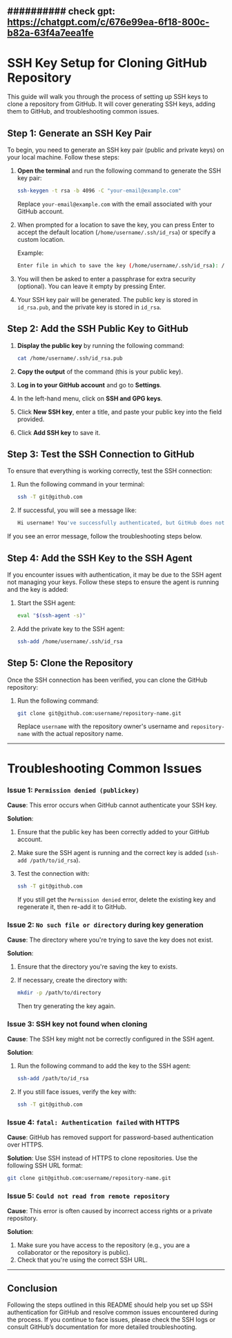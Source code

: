 ########## check gpt: https://chatgpt.com/c/676e99ea-6f18-800c-b82a-63f4a7eea1fe
---

# SSH Key Setup for Cloning GitHub Repository

This guide will walk you through the process of setting up SSH keys to clone a repository from GitHub. It will cover generating SSH keys, adding them to GitHub, and troubleshooting common issues.

## Step 1: Generate an SSH Key Pair

To begin, you need to generate an SSH key pair (public and private keys) on your local machine. Follow these steps:

1. **Open the terminal** and run the following command to generate the SSH key pair:

    ```bash
    ssh-keygen -t rsa -b 4096 -C "your-email@example.com"
    ```

   Replace `your-email@example.com` with the email associated with your GitHub account.

2. When prompted for a location to save the key, you can press Enter to accept the default location (`/home/username/.ssh/id_rsa`) or specify a custom location.

    Example:
    ```bash
    Enter file in which to save the key (/home/username/.ssh/id_rsa): /home/username/.ssh/id_rsa
    ```

3. You will then be asked to enter a passphrase for extra security (optional). You can leave it empty by pressing Enter.

4. Your SSH key pair will be generated. The public key is stored in `id_rsa.pub`, and the private key is stored in `id_rsa`.

## Step 2: Add the SSH Public Key to GitHub

1. **Display the public key** by running the following command:

    ```bash
    cat /home/username/.ssh/id_rsa.pub
    ```

2. **Copy the output** of the command (this is your public key).

3. **Log in to your GitHub account** and go to **Settings**.

4. In the left-hand menu, click on **SSH and GPG keys**.

5. Click **New SSH key**, enter a title, and paste your public key into the field provided.

6. Click **Add SSH key** to save it.

## Step 3: Test the SSH Connection to GitHub

To ensure that everything is working correctly, test the SSH connection:

1. Run the following command in your terminal:

    ```bash
    ssh -T git@github.com
    ```

2. If successful, you will see a message like:

    ```bash
    Hi username! You've successfully authenticated, but GitHub does not provide shell access.
    ```

If you see an error message, follow the troubleshooting steps below.

## Step 4: Add the SSH Key to the SSH Agent

If you encounter issues with authentication, it may be due to the SSH agent not managing your keys. Follow these steps to ensure the agent is running and the key is added:

1. Start the SSH agent:

    ```bash
    eval "$(ssh-agent -s)"
    ```

2. Add the private key to the SSH agent:

    ```bash
    ssh-add /home/username/.ssh/id_rsa
    ```

## Step 5: Clone the Repository

Once the SSH connection has been verified, you can clone the GitHub repository:

1. Run the following command:

    ```bash
    git clone git@github.com:username/repository-name.git
    ```

   Replace `username` with the repository owner's username and `repository-name` with the actual repository name.

---

# Troubleshooting Common Issues

### Issue 1: `Permission denied (publickey)`

**Cause**: This error occurs when GitHub cannot authenticate your SSH key.

**Solution**:
1. Ensure that the public key has been correctly added to your GitHub account.
2. Make sure the SSH agent is running and the correct key is added (`ssh-add /path/to/id_rsa`).
3. Test the connection with:

    ```bash
    ssh -T git@github.com
    ```

   If you still get the `Permission denied` error, delete the existing key and regenerate it, then re-add it to GitHub.

### Issue 2: `No such file or directory` during key generation

**Cause**: The directory where you're trying to save the key does not exist.

**Solution**:
1. Ensure that the directory you're saving the key to exists.
2. If necessary, create the directory with:

    ```bash
    mkdir -p /path/to/directory
    ```

   Then try generating the key again.

### Issue 3: SSH key not found when cloning

**Cause**: The SSH key might not be correctly configured in the SSH agent.

**Solution**:
1. Run the following command to add the key to the SSH agent:

    ```bash
    ssh-add /path/to/id_rsa
    ```

2. If you still face issues, verify the key with:

    ```bash
    ssh -T git@github.com
    ```

### Issue 4: `fatal: Authentication failed` with HTTPS

**Cause**: GitHub has removed support for password-based authentication over HTTPS.

**Solution**: 
Use SSH instead of HTTPS to clone repositories. Use the following SSH URL format:

```bash
git clone git@github.com:username/repository-name.git
```

### Issue 5: `Could not read from remote repository`

**Cause**: This error is often caused by incorrect access rights or a private repository.

**Solution**:
1. Make sure you have access to the repository (e.g., you are a collaborator or the repository is public).
2. Check that you're using the correct SSH URL.

---

## Conclusion

Following the steps outlined in this README should help you set up SSH authentication for GitHub and resolve common issues encountered during the process. If you continue to face issues, please check the SSH logs or consult GitHub’s documentation for more detailed troubleshooting.
